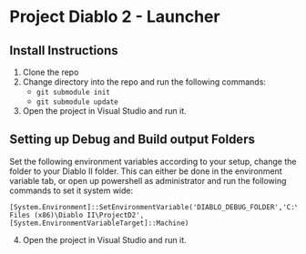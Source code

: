 # Project Diablo 2 - Launcher

## Install Instructions
1. Clone the repo
2. Change directory into the repo and run the following commands:
    - `git submodule init`
    - `git submodule update`
3. Open the project in Visual Studio and run it.

## Setting up Debug and Build output Folders

Set the following environment variables according to your setup, change the folder to your Diablo II folder. This can either be done in the environment variable tab, or open up powershell as administrator and run the following commands to set it system wide:

```
[System.Environment]::SetEnvironmentVariable('DIABLO_DEBUG_FOLDER','C:\Program Files (x86)\Diablo II\ProjectD2',[System.EnvironmentVariableTarget]::Machine)
```
4. Open the project in Visual Studio and run it.
